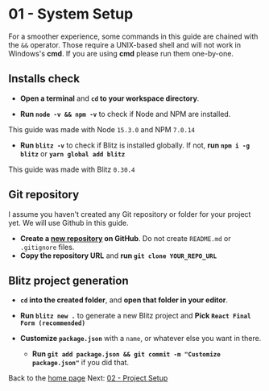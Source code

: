 # 01 - System Setup

For a smoother experience, some commands in this guide are chained with the `&&` operator. Those require a UNIX-based shell and will not work in Windows's **cmd**. If you are using **cmd** please run them one-by-one.

## Installs check

- **Open a terminal** and **`cd` to your workspace directory**.

- **Run `node -v && npm -v`** to check if Node and NPM are installed.

This guide was made with Node `15.3.0` and NPM `7.0.14`

- **Run `blitz -v`** to check if Blitz is installed globally. If not, **run `npm i -g blitz`** or **`yarn global add blitz`**

This guide was made with Blitz `0.30.4`

## Git repository

I assume you haven't created any Git repository or folder for your project yet. We will use Github in this guide.

- **Create a [new repository](https://github.com/new) on GitHub**. Do not create `README.md` or `.gitignore` files.
- **Copy the repository URL** and **run `git clone YOUR_REPO_URL`**

## Blitz project generation

- **`cd` into the created folder**, and **open that folder in your editor**.

- **Run `blitz new .`** to generate a new Blitz project and **Pick `React Final Form (recommended)`**

- **Customize `package.json`** with a `name`, or whatever else you want in there.
  - **Run `git add package.json && git commit -m "Customize package.json"`** if you did that.

Back to the [home page](https://github.com/verekia/blitz-app-steps)
Next: [02 - Project Setup](/02-project-setup#readme)
